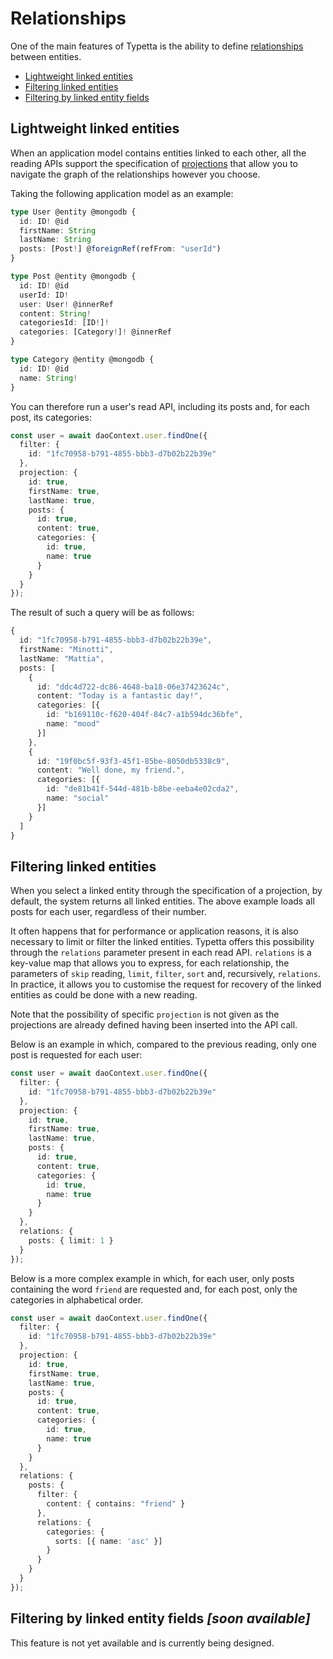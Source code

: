 # Relationships

One of the main features of Typetta is the ability to define [relationships](../data-model/relationships) between entities.

  - [Lightweight linked entities](#lightweight-linked-entities)
  - [Filtering linked entities](#filtering-linked-entities)
  - [Filtering by linked entity fields](#filtering-by-linked-entity-fields-soon-available)

## Lightweight linked entities

When an application model contains entities linked to each other, all the reading APIs support the specification of [projections](projections) that allow you to navigate the graph of the relationships however you choose.

Taking the following application model as an example:

```typescript
type User @entity @mongodb {
  id: ID! @id
  firstName: String
  lastName: String
  posts: [Post!] @foreignRef(refFrom: "userId")
}

type Post @entity @mongodb {
  id: ID! @id
  userId: ID!
  user: User! @innerRef
  content: String!
  categoriesId: [ID!]!
  categories: [Category!]! @innerRef
}

type Category @entity @mongodb {
  id: ID! @id
  name: String!
}
```

You can therefore run a user's read API, including its posts and, for each post, its categories:

```typescript
const user = await daoContext.user.findOne({
  filter: {
    id: "1fc70958-b791-4855-bbb3-d7b02b22b39e"
  },
  projection: {
    id: true,
    firstName: true,
    lastName: true,
    posts: {
      id: true,
      content: true,
      categories: {
        id: true,
        name: true
      }
    }
  }
});
```

The result of such a query will be as follows:
```typescript
{
  id: "1fc70958-b791-4855-bbb3-d7b02b22b39e",
  firstName: "Minotti",
  lastName: "Mattia",
  posts: [
    {
      id: "ddc4d722-dc86-4648-ba18-06e37423624c",
      content: "Today is a fantastic day!",
      categories: [{
        id: "b169110c-f620-404f-84c7-a1b594dc36bfe",
        name: "mood"
      }]
    },
    {
      id: "19f0bc5f-93f3-45f1-85be-8050db5338c9",
      content: "Well done, my friend.",
      categories: [{
        id: "de81b41f-544d-481b-b8be-eeba4e02cda2",
        name: "social"
      }]
    }
  ]
}
```

## Filtering linked entities

When you select a linked entity through the specification of a projection, by default, the system returns all linked entities. The above example loads all posts for each user, regardless of their number.

It often happens that for performance or application reasons, it is also necessary to limit or filter the linked entities. Typetta offers this possibility through the `relations` parameter present in each read API. `relations` is a key-value map that allows you to express, for each relationship, the parameters of `skip` reading, `limit`, `filter`, `sort` and, recursively, `relations`. In practice, it allows you to customise the request for recovery of the linked entities as could be done with a new reading.

Note that the possibility of specific `projection` is not given as the projections are already defined having been inserted into the API call.

Below is an example in which, compared to the previous reading, only one post is requested for each user:

```typescript
const user = await daoContext.user.findOne({
  filter: {
    id: "1fc70958-b791-4855-bbb3-d7b02b22b39e"
  },
  projection: {
    id: true,
    firstName: true,
    lastName: true,
    posts: {
      id: true,
      content: true,
      categories: {
        id: true,
        name: true
      }
    }
  },
  relations: {
    posts: { limit: 1 }
  }
});
```

Below is a more complex example in which, for each user, only posts containing the word ``friend`` are requested and, for each post, only the categories in alphabetical order.

```typescript
const user = await daoContext.user.findOne({
  filter: {
    id: "1fc70958-b791-4855-bbb3-d7b02b22b39e"
  },
  projection: {
    id: true,
    firstName: true,
    lastName: true,
    posts: {
      id: true,
      content: true,
      categories: {
        id: true,
        name: true
      }
    }
  },
  relations: {
    posts: {
      filter: {
        content: { contains: "friend" }
      },
      relations: {
        categories: {
          sorts: [{ name: 'asc' }]
        }
      }
    }
  }
});
```

## Filtering by linked entity fields *[soon available]*

This feature is not yet available and is currently being designed.